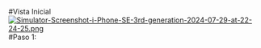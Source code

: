
#Vista Inicial
[![Simulator-Screenshot-i-Phone-SE-3rd-generation-2024-07-29-at-22-24-25.png](https://i.postimg.cc/3wQx9SdF/Simulator-Screenshot-i-Phone-SE-3rd-generation-2024-07-29-at-22-24-25.png)](https://postimg.cc/68zKphV8)
#Paso 1:
